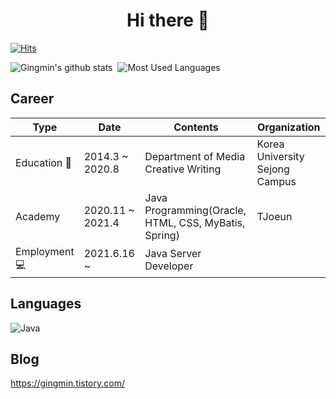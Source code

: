 ### <h1 align="center"> Hi there 👋 </h1>

[![Hits](https://hits.seeyoufarm.com/api/count/incr/badge.svg?url=https%3A%2F%2Fgithub.com%2FGingmin%2FGingmin)](https://hits.seeyoufarm.com) 

![Gingmin's github stats](https://github-readme-stats.vercel.app/api?username=Gingmin&show_icons=true)&nbsp;&nbsp;![Most Used Languages](https://github-readme-stats.vercel.app/api/top-langs/?username=Gingmin&langs_count=3)
  
## Career
| Type              | Date             | Contents                                             | Organization                   |
|-------------------|------------------|------------------------------------------------------|--------------------------------|
| Education 🏫      | 2014.3 ~ 2020.8  | Department of Media Creative Writing                 | Korea University Sejong Campus |
| Academy           | 2020.11 ~ 2021.4 | Java Programming(Oracle, HTML, CSS, MyBatis, Spring) | TJoeun                         |
| Employment 💻 | 2021.6.16 ~      | Java Server Developer                                   |                      |

## Languages
![Java](https://img.shields.io/badge/java-007396?style=flat-square&logo=Java&logoColor=white)

## Blog
<https://gingmin.tistory.com/>

